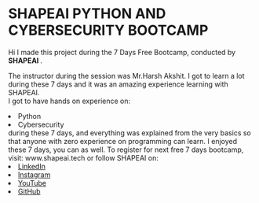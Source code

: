 # SHAPEAI PYTHON AND CYBERSECURITY BOOTCAMP
Hi I made this project during the 7 Days Free Bootcamp, conducted by <b> SHAPEAI </b>.

The instructor during the session was Mr.Harsh Akshit. I got to learn a lot during these 7 days and it was an amazing experience learning with SHAPEAI.
<br>I got to have hands on experience on:
<li>Python 
<li>Cybersecurity
<br>during these 7 days, and everything was explained from the very basics so that anyone with zero experience on programming can learn.
I enjoyed these 7 days, you can as well. To register for next free 7 days bootcamp, visit: www.shapeai.tech
or follow SHAPEAI on:
  <li><a href="https://in.linkedin.com/company/shapeai">LinkedIn</a>   
  <li><a href="https://www.instagram.com/shape.ai/?hl=en">Instagram</a>  
  <li><a href="https://www.youtube.com/channel/UCTUvDLTW9meuDXWcbmISPdA">YouTube</a> 
  <li><a href="https://github.com/shapeai">GitHub</a>

  

